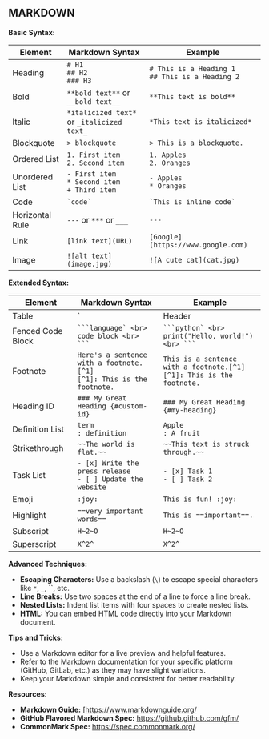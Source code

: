 ## MARKDOWN

**Basic Syntax:**

| Element | Markdown Syntax | Example |
|---|---|---|
| Heading | `# H1` <br> `## H2` <br> `### H3` | `# This is a Heading 1` <br> `## This is a Heading 2` |
| Bold | `**bold text**` or `__bold text__` | `**This text is bold**` |
| Italic | `*italicized text*` or `_italicized text_` | `*This text is italicized*` |
| Blockquote | `> blockquote` | `> This is a blockquote.` |
| Ordered List | `1. First item` <br> `2. Second item` | `1. Apples` <br> `2. Oranges` |
| Unordered List | `- First item` <br> `* Second item` <br> `+ Third item` | `- Apples` <br> `* Oranges` |
| Code | `` `code` `` | `` `This is inline code` `` |
| Horizontal Rule | `---` or `***` or `___` | `---` |
| Link | `[link text](URL)` | `[Google](https://www.google.com)` |
| Image | `![alt text](image.jpg)` | `![A cute cat](cat.jpg)` |

**Extended Syntax:**

| Element | Markdown Syntax | Example |
|---|---|---|
| Table | `| Header | Header |` <br> `|---|---|` <br> `| Row | Row |` | `| Name | Age |` <br> `|---|---|` <br> `| John | 30 |` |
| Fenced Code Block | ```` ```language` <br> code block <br> ``` ```` | ```` ```python` <br> print("Hello, world!") <br> ``` ```` |
| Footnote | `Here's a sentence with a footnote.[^1]` <br> `[^1]: This is the footnote.` | `This is a sentence with a footnote.[^1]` <br> `[^1]: This is the footnote.` |
| Heading ID | `### My Great Heading {#custom-id}` | `### My Great Heading {#my-heading}` |
| Definition List | `term` <br> `: definition` | `Apple` <br> `: A fruit` |
| Strikethrough | `~~The world is flat.~~` | `~~This text is struck through.~~` |
| Task List | `- [x] Write the press release` <br> `- [ ] Update the website` | `- [x] Task 1` <br> `- [ ] Task 2` |
| Emoji | `:joy:` | `This is fun! :joy:` |
| Highlight | `==very important words==` | `This is ==important==.` |
| Subscript | `H~2~O` | `H~2~O` |
| Superscript | `X^2^` | `X^2^` |

**Advanced Techniques:**

* **Escaping Characters:** Use a backslash (`\`) to escape special characters like `*`, `_`, ``, etc.
* **Line Breaks:**  Use two spaces at the end of a line to force a line break.
* **Nested Lists:** Indent list items with four spaces to create nested lists.
* **HTML:** You can embed HTML code directly into your Markdown document.


**Tips and Tricks:**

* Use a Markdown editor for a live preview and helpful features.
* Refer to the Markdown documentation for your specific platform (GitHub, GitLab, etc.) as they may have slight variations.
* Keep your Markdown simple and consistent for better readability.

**Resources:**

* **Markdown Guide:** [https://www.markdownguide.org/
* **GitHub Flavored Markdown Spec:** https://github.github.com/gfm/ 
* **CommonMark Spec:** https://spec.commonmark.org/
